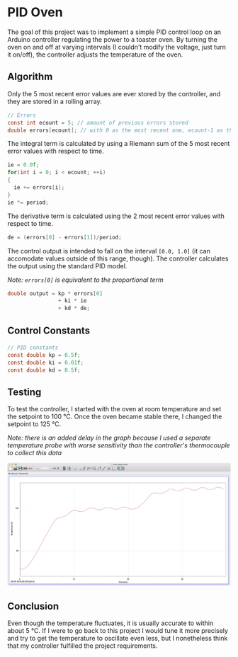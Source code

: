 # PID Oven

The goal of this project was to implement a simple PID control loop on an Arduino controller regulating the power to a toaster oven. By turning the oven on and off at varying intervals (I couldn't modify the voltage, just turn it on/off), the controller adjusts the temperature of the oven.

## Algorithm


Only the 5 most recent error values are ever stored by the controller, and they are stored in a rolling array.

```C
// Errors
const int ecount = 5; // amount of previous errors stored
double errors[ecount]; // with 0 as the most recent one, ecount-1 as the oldest
``` 

The integral term is calculated by using a Riemann sum of the 5 most recent error values with respect to time.

```C
ie = 0.0f;
for(int i = 0; i < ecount; ++i)
{
  ie += errors[i];
}
ie *= period;
```

The derivative term is calculated using the 2 most recent error values with respect to time.

```C
de = (errors[0] - errors[1])/period;
```

The control output is intended to fall on the interval `[0.0, 1.0]` (it can accomodate values outside of this range, though). The controller calculates the output using the standard PID model.

*Note: `errors[0]` is equivalent to the proportional term*

```C
double output = kp * errors[0]
                + ki * ie
                + kd * de;
```

## Control Constants

```C
// PID constants
const double kp = 0.5f;
const double ki = 0.01f;
const double kd = 0.5f;
```

## Testing
To test the controller, I started with the oven at room temperature and set the setpoint to 100 °C. Once the oven became stable there, I changed the setpoint to 125 °C. 

*Note: there is an added delay in the graph because I used a separate temperature probe with worse sensitivity than the controller's thermocouple to collect this data*

![alt text](graph.jpeg "Oven Data")

## Conclusion

Even though the temperature fluctuates, it is usually accurate to within about 5 °C. If I were to go back to this project I would tune it more precisely and try to get the temperature to oscillate even less, but I nonetheless think that my controller fulfilled the project requirements.